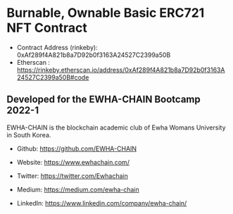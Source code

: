 # Burnable, Ownable Basic ERC721 NFT Contract 
- Contract Address (rinkeby): 0xAf289f4A821b8a7D92b0f3163A24527C2399a50B
- Etherscan : https://rinkeby.etherscan.io/address/0xAf289f4A821b8a7D92b0f3163A24527C2399a50B#code

## Developed for the EWHA-CHAIN Bootcamp 2022-1 
EWHA-CHAIN is the blockchain academic club of Ewha Womans University in South Korea.<p>
- Github: https://github.com/EWHA-CHAIN <p>
- Website: https://www.ewhachain.com/ <p>
- Twitter: https://twitter.com/Ewhachain <p>
- Medium: https://medium.com/ewha-chain <p>
- LinkedIn: https://www.linkedin.com/company/ewha-chain/ <p>
